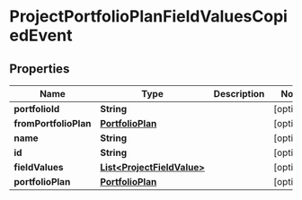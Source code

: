 
# ProjectPortfolioPlanFieldValuesCopiedEvent

## Properties
Name | Type | Description | Notes
------------ | ------------- | ------------- | -------------
**portfolioId** | **String** |  |  [optional]
**fromPortfolioPlan** | [**PortfolioPlan**](PortfolioPlan.md) |  |  [optional]
**name** | **String** |  |  [optional]
**id** | **String** |  |  [optional]
**fieldValues** | [**List&lt;ProjectFieldValue&gt;**](ProjectFieldValue.md) |  |  [optional]
**portfolioPlan** | [**PortfolioPlan**](PortfolioPlan.md) |  |  [optional]



